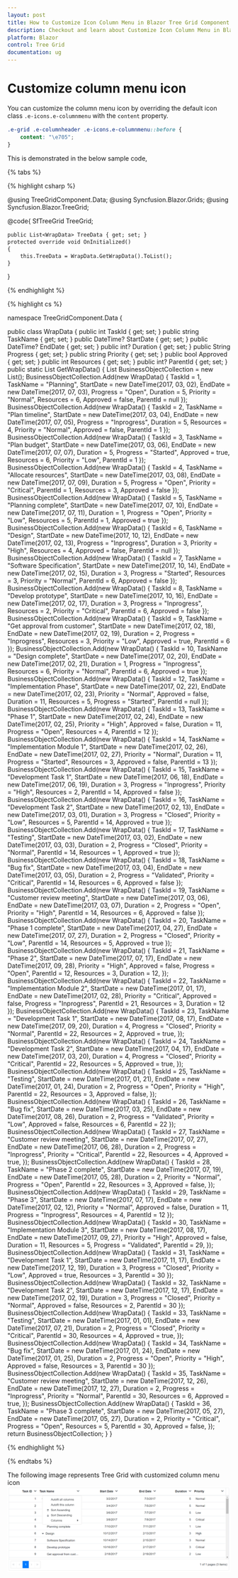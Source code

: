 ```yaml
---
layout: post
title: How to Customize Icon Column Menu in Blazor Tree Grid Component | Syncfusion
description: Checkout and learn about Customize Icon Column Menu in Blazor Tree Grid component of Syncfusion, and more details.
platform: Blazor
control: Tree Grid
documentation: ug
---
```


# Customize column menu icon

You can customize the column menu icon by overriding the default icon class `.e-icons.e-columnmenu` with the `content` property.

```css
.e-grid .e-columnheader .e-icons.e-columnmenu::before {
    content: "\e705";
}
```

This is demonstrated in the below sample code,

{% tabs %}

{% highlight csharp %}

@using TreeGridComponent.Data;
@using  Syncfusion.Blazor.Grids;
@using  Syncfusion.Blazor.TreeGrid;

<SfTreeGrid height="315" DataSource="@TreeData" IdMapping="TaskId" ParentIdMapping="ParentId" AllowPaging="true" TreeColumnIndex="1" ShowColumnMenu="true" AllowSorting="true">
    <TreeGridColumns>
        <TreeGridColumn Field="TaskId" HeaderText="Task ID" Width="100" TextAlign="TextAlign.Right"></TreeGridColumn>
        <TreeGridColumn Field="TaskName" HeaderText="Task Name" Width="145"></TreeGridColumn>
        <TreeGridColumn Field="StartDate" HeaderText="Start Date" Format="d" Type=ColumnType.Date Width="130" TextAlign="TextAlign.Right"></TreeGridColumn>
        <TreeGridColumn Field="EndDate" HeaderText="End Date" Format="d" Type=ColumnType.Date Width="130" TextAlign="TextAlign.Right"></TreeGridColumn>
        <TreeGridColumn Field="Duration" HeaderText="Duration" Width="120" TextAlign="TextAlign.Right"></TreeGridColumn>
        <TreeGridColumn Field="Priority" HeaderText="Priority" Width="110"></TreeGridColumn>
    </TreeGridColumns>
</SfTreeGrid>

@code{
    SfTreeGrid<WrapData> TreeGrid;

    public List<WrapData> TreeData { get; set; }
    protected override void OnInitialized()
    {
        this.TreeData = WrapData.GetWrapData().ToList();
    }
}

<style>
    .e-grid .e-columnheader .e-icons.e-columnmenu::before {
        content: "\e705";
    }
</style>

{% endhighlight %}

{% highlight cs %}

namespace TreeGridComponent.Data {

public class WrapData
    {
        public int TaskId { get; set; }
        public string TaskName { get; set; }
        public DateTime? StartDate { get; set; }
        public DateTime? EndDate { get; set; }
        public int? Duration { get; set; }
        public String Progress { get; set; }
        public string Priority { get; set; }
        public bool Approved { get; set; }
        public int Resources { get; set; }
        public int? ParentId { get; set; }
        public static List<WrapData> GetWrapData()
        {
            List<WrapData> BusinessObjectCollection = new List<WrapData>();
            BusinessObjectCollection.Add(new WrapData()
            {
                TaskId = 1,
                TaskName = "Planning",
                StartDate = new DateTime(2017, 03, 02),
                EndDate = new DateTime(2017, 07, 03),
                Progress = "Open",
                Duration = 5,
                Priority = "Normal",
                Resources = 6,
                Approved = false,
                ParentId = null
            });
            BusinessObjectCollection.Add(new WrapData()
            {
                TaskId = 2,
                TaskName = "Plan timeline",
                StartDate = new DateTime(2017, 03, 04),
                EndDate = new DateTime(2017, 07, 05),
                Progress = "Inprogress",
                Duration = 5,
                Resources = 4,
                Priority = "Normal",
                Approved = false,
                ParentId = 1
            });
            BusinessObjectCollection.Add(new WrapData()
            {
                TaskId = 3,
                TaskName = "Plan budget",
                StartDate = new DateTime(2017, 03, 06),
                EndDate = new DateTime(2017, 07, 07),
                Duration = 5,
                Progress = "Started",
                Approved = true,
                Resources = 6,
                Priority = "Low",
                ParentId = 1
            });
            BusinessObjectCollection.Add(new WrapData()
            {
                TaskId = 4,
                TaskName = "Allocate resources",
                StartDate = new DateTime(2017, 03, 08),
                EndDate = new DateTime(2017, 07, 09),
                Duration = 5,
                Progress = "Open",
                Priority = "Critical",
                ParentId = 1,
                Resources = 3,
                Approved = false
            });
            BusinessObjectCollection.Add(new WrapData()
            {
                TaskId = 5,
                TaskName = "Planning complete",
                StartDate = new DateTime(2017, 07, 10),
                EndDate = new DateTime(2017, 07, 11),
                Duration = 1,
                Progress = "Open",
                Priority = "Low",
                Resources = 5,
                ParentId = 1,
                Approved = true
            });
            BusinessObjectCollection.Add(new WrapData()
            {
                TaskId = 6,
                TaskName = "Design",
                StartDate = new DateTime(2017, 10, 12),
                EndDate = new DateTime(2017, 02, 13),
                Progress = "Inprogress",
                Duration = 3,
                Priority = "High",
                Resources = 4,
                Approved = false,
                ParentId = null
            });
            BusinessObjectCollection.Add(new WrapData()
            {
                TaskId = 7,
                TaskName = "Software Specification",
                StartDate = new DateTime(2017, 10, 14),
                EndDate = new DateTime(2017, 02, 15),
                Duration = 3,
                Progress = "Started",
                Resources = 3,
                Priority = "Normal",
                ParentId = 6,
                Approved = false
            });
            BusinessObjectCollection.Add(new WrapData()
            {
                TaskId = 8,
                TaskName = "Develop prototype",
                StartDate = new DateTime(2017, 10, 16),
                EndDate = new DateTime(2017, 02, 17),
                Duration = 3,
                Progress = "Inprogress",
                Resources = 2,
                Priority = "Critical",
                ParentId = 6,
                Approved = false
            });
            BusinessObjectCollection.Add(new WrapData()
            {
                TaskId = 9,
                TaskName = "Get approval from customer",
                StartDate = new DateTime(2017, 02, 18),
                EndDate = new DateTime(2017, 02, 19),
                Duration = 2,
                Progress = "Inprogress",
                Resources = 3,
                Priority = "Low",
                Approved = true,
                ParentId = 6
            });
            BusinessObjectCollection.Add(new WrapData()
            {
                TaskId = 10,
                TaskName = "Design complete",
                StartDate = new DateTime(2017, 02, 20),
                EndDate = new DateTime(2017, 02, 21),
                Duration = 1,
                Progress = "Inprogress",
                Resources = 6,
                Priority = "Normal",
                ParentId = 6,
                Approved = true
            });
            BusinessObjectCollection.Add(new WrapData()
            {
                TaskId = 12,
                TaskName = "Implementation Phase",
                StartDate = new DateTime(2017, 02, 22),
                EndDate = new DateTime(2017, 02, 23),
                Priority = "Normal",
                Approved = false,
                Duration = 11,
                Resources = 5,
                Progress = "Started",
                ParentId = null
            });
            BusinessObjectCollection.Add(new WrapData()
            {
                TaskId = 13,
                TaskName = "Phase 1",
                StartDate = new DateTime(2017, 02, 24),
                EndDate = new DateTime(2017, 02, 25),
                Priority = "High",
                Approved = false,
                Duration = 11,
                Progress = "Open",
                Resources = 4,
                ParentId = 12
            });
            BusinessObjectCollection.Add(new WrapData()
            {
                TaskId = 14,
                TaskName = "Implementation Module 1",
                StartDate = new DateTime(2017, 02, 26),
                EndDate = new DateTime(2017, 02, 27),
                Priority = "Normal",
                Duration = 11,
                Progress = "Started",
                Resources = 3,
                Approved = false,
                ParentId = 13
            });
            BusinessObjectCollection.Add(new WrapData()
            {
                TaskId = 15,
                TaskName = "Development Task 1",
                StartDate = new DateTime(2017, 06, 18),
                EndDate = new DateTime(2017, 06, 19),
                Duration = 3,
                Progress = "Inprogress",
                Priority = "High",
                Resources = 2,
                ParentId = 14,
                Approved = false
            });
            BusinessObjectCollection.Add(new WrapData()
            {
                TaskId = 16,
                TaskName = "Development Task 2",
                StartDate = new DateTime(2017, 02, 13),
                EndDate = new DateTime(2017, 03, 01),
                Duration = 3,
                Progress = "Closed",
                Priority = "Low",
                Resources = 5,
                ParentId = 14,
                Approved = true
            });
            BusinessObjectCollection.Add(new WrapData()
            {
                TaskId = 17,
                TaskName = "Testing",
                StartDate = new DateTime(2017, 03, 02),
                EndDate = new DateTime(2017, 03, 03),
                Duration = 2,
                Progress = "Closed",
                Priority = "Normal",
                ParentId = 14,
                Resources = 1,
                Approved = true
            });
            BusinessObjectCollection.Add(new WrapData()
            {
                TaskId = 18,
                TaskName = "Bug fix",
                StartDate = new DateTime(2017, 03, 04),
                EndDate = new DateTime(2017, 03, 05),
                Duration = 2,
                Progress = "Validated",
                Priority = "Critical",
                ParentId = 14,
                Resources = 6,
                Approved = false
            });
            BusinessObjectCollection.Add(new WrapData()
            {
                TaskId = 19,
                TaskName = "Customer review meeting",
                StartDate = new DateTime(2017, 03, 06),
                EndDate = new DateTime(2017, 03, 07),
                Duration = 2,
                Progress = "Open",
                Priority = "High",
                ParentId = 14,
                Resources = 6,
                Approved = false
            });
            BusinessObjectCollection.Add(new WrapData()
            {
                TaskId = 20,
                TaskName = "Phase 1 complete",
                StartDate = new DateTime(2017, 04, 27),
                EndDate = new DateTime(2017, 07, 27),
                Duration = 2,
                Progress = "Closed",
                Priority = "Low",
                ParentId = 14,
                Resources = 5,
                Approved = true
            });
            BusinessObjectCollection.Add(new WrapData()
            {
                TaskId = 21,
                TaskName = "Phase 2",
                StartDate = new DateTime(2017, 07, 17),
                EndDate = new DateTime(2017, 09, 28),
                Priority = "High",
                Approved = false,
                Progress = "Open",
                ParentId = 12,
                Resources = 3,
                Duration = 12,
            });
            BusinessObjectCollection.Add(new WrapData()
            {
                TaskId = 22,
                TaskName = "Implementation Module 2",
                StartDate = new DateTime(2017, 01, 17),
                EndDate = new DateTime(2017, 02, 28),
                Priority = "Critical",
                Approved = false,
                Progress = "Inprogress",
                ParentId = 21,
                Resources = 3,
                Duration = 12
            });
            BusinessObjectCollection.Add(new WrapData()
            {
                TaskId = 23,
                TaskName = "Development Task 1",
                StartDate = new DateTime(2017, 08, 17),
                EndDate = new DateTime(2017, 09, 20),
                Duration = 4,
                Progress = "Closed",
                Priority = "Normal",
                ParentId = 22,
                Resources = 2,
                Approved = true,
            });
            BusinessObjectCollection.Add(new WrapData()
            {
                TaskId = 24,
                TaskName = "Development Task 2",
                StartDate = new DateTime(2017, 04, 17),
                EndDate = new DateTime(2017, 03, 20),
                Duration = 4,
                Progress = "Closed",
                Priority = "Critical",
                ParentId = 22,
                Resources = 5,
                Approved = true,
            });
            BusinessObjectCollection.Add(new WrapData()
            {
                TaskId = 25,
                TaskName = "Testing",
                StartDate = new DateTime(2017, 01, 21),
                EndDate = new DateTime(2017, 01, 24),
                Duration = 2,
                Progress = "Open",
                Priority = "High",
                ParentId = 22,
                Resources = 3,
                Approved = false,
            });
            BusinessObjectCollection.Add(new WrapData()
            {
                TaskId = 26,
                TaskName = "Bug fix",
                StartDate = new DateTime(2017, 03, 25),
                EndDate = new DateTime(2017, 08, 26),
                Duration = 2,
                Progress = "Validated",
                Priority = "Low",
                Approved = false,
                Resources = 6,
                ParentId = 22
            });
            BusinessObjectCollection.Add(new WrapData()
            {
                TaskId = 27,
                TaskName = "Customer review meeting",
                StartDate = new DateTime(2017, 07, 27),
                EndDate = new DateTime(2017, 06, 28),
                Duration = 2,
                Progress = "Inprogress",
                Priority = "Critical",
                ParentId = 22,
                Resources = 4,
                Approved = true,
            });
            BusinessObjectCollection.Add(new WrapData()
            {
                TaskId = 28,
                TaskName = "Phase 2 complete",
                StartDate = new DateTime(2017, 07, 19),
                EndDate = new DateTime(2017, 05, 28),
                Duration = 2,
                Priority = "Normal",
                Progress = "Open",
                ParentId = 22,
                Resources = 3,
                Approved = false,
            });
            BusinessObjectCollection.Add(new WrapData()
            {
                TaskId = 29,
                TaskName = "Phase 3",
                StartDate = new DateTime(2017, 07, 17),
                EndDate = new DateTime(2017, 02, 12),
                Priority = "Normal",
                Approved = false,
                Duration = 11,
                Progress = "Inprogress",
                Resources = 4,
                ParentId = 12
            });
            BusinessObjectCollection.Add(new WrapData()
            {
                TaskId = 30,
                TaskName = "Implementation Module 3",
                StartDate = new DateTime(2017, 08, 17),
                EndDate = new DateTime(2017, 09, 27),
                Priority = "High",
                Approved = false,
                Duration = 11,
                Resources = 5,
                Progress = "Validated",
                ParentId = 29,
            });
            BusinessObjectCollection.Add(new WrapData()
            {
                TaskId = 31,
                TaskName = "Development Task 1",
                StartDate = new DateTime(2017, 11, 17),
                EndDate = new DateTime(2017, 12, 19),
                Duration = 3,
                Progress = "Closed",
                Priority = "Low",
                Approved = true,
                Resources = 3,
                ParentId = 30
            });
            BusinessObjectCollection.Add(new WrapData()
            {
                TaskId = 32,
                TaskName = "Development Task 2",
                StartDate = new DateTime(2017, 12, 17),
                EndDate = new DateTime(2017, 02, 19),
                Duration = 3,
                Progress = "Closed",
                Priority = "Normal",
                Approved = false,
                Resources = 2,
                ParentId = 30
            });
            BusinessObjectCollection.Add(new WrapData()
            {
                TaskId = 33,
                TaskName = "Testing",
                StartDate = new DateTime(2017, 01, 01),
                EndDate = new DateTime(2017, 07, 21),
                Duration = 2,
                Progress = "Closed",
                Priority = "Critical",
                ParentId = 30,
                Resources = 4,
                Approved = true,
            });
            BusinessObjectCollection.Add(new WrapData()
            {
                TaskId = 34,
                TaskName = "Bug fix",
                StartDate = new DateTime(2017, 01, 24),
                EndDate = new DateTime(2017, 01, 25),
                Duration = 2,
                Progress = "Open",
                Priority = "High",
                Approved = false,
                Resources = 3,
                ParentId = 30
            });
            BusinessObjectCollection.Add(new WrapData()
            {
                TaskId = 35,
                TaskName = "Customer review meeting",
                StartDate = new DateTime(2017, 12, 26),
                EndDate = new DateTime(2017, 12, 27),
                Duration = 2,
                Progress = "Inprogress",
                Priority = "Normal",
                ParentId = 30,
                Resources = 6,
                Approved = true,
            });
            BusinessObjectCollection.Add(new WrapData()
            {
                TaskId = 36,
                TaskName = "Phase 3 complete",
                StartDate = new DateTime(2017, 05, 27),
                EndDate = new DateTime(2017, 05, 27),
                Duration = 2,
                Priority = "Critical",
                Progress = "Open",
                Resources = 5,
                ParentId = 30,
                Approved = false,
            });
            return BusinessObjectCollection;
        }
    }

{% endhighlight %}

{% endtabs %}

The following image represents Tree Grid with customized column menu icon
![Customize column menu icon](../images/customize-column-menu-icon.png)